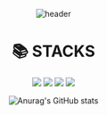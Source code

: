 
<!--내용 부분-->
<div align="center">

![header](https://capsule-render.vercel.app/api?type=waving&color=auto&height=200&section=header&text=Hojun-GitHub&fontSize=50&animation=twinkling)
  
<div align=center><h1>📚 STACKS</h1></div>
  

  <img src="https://img.shields.io/badge/java-007396?style=for-the-badge&logo=java&logoColor=white">
  <img src="https://img.shields.io/badge/mysql-4479A1?style=for-the-badge&logo=mysql&logoColor=white">
  <img src="https://img.shields.io/badge/spring-6DB33F?style=for-the-badge&logo=spring&logoColor=white">
  <img src="https://img.shields.io/badge/github-181717?style=for-the-badge&logo=github&logoColor=white">

  ![Anurag's GitHub stats](https://github-readme-stats.vercel.app/api?username=lehojun\&rank_icon=github\&bg_color=20,e96443,904e95\&title_color=fff\&text_color=fff)
</div>



